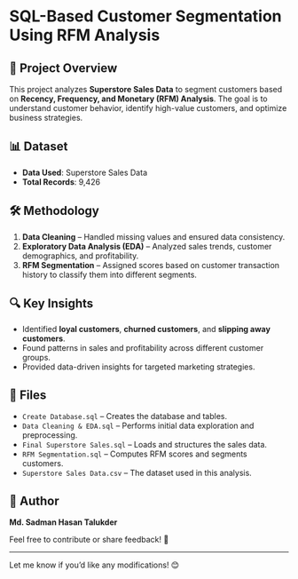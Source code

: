 # SQL-Based Customer Segmentation Using RFM Analysis  

## 📌 Project Overview  
This project analyzes **Superstore Sales Data** to segment customers based on **Recency, Frequency, and Monetary (RFM) Analysis**. The goal is to understand customer behavior, identify high-value customers, and optimize business strategies.  

## 📊 Dataset  
- **Data Used**: Superstore Sales Data  
- **Total Records**: 9,426  

## 🛠️ Methodology  
1. **Data Cleaning** – Handled missing values and ensured data consistency.  
2. **Exploratory Data Analysis (EDA)** – Analyzed sales trends, customer demographics, and profitability.  
3. **RFM Segmentation** – Assigned scores based on customer transaction history to classify them into different segments.  

## 🔍 Key Insights  
- Identified **loyal customers**, **churned customers**, and **slipping away customers**.  
- Found patterns in sales and profitability across different customer groups.  
- Provided data-driven insights for targeted marketing strategies.  

## 📂 Files  
- `Create Database.sql` – Creates the database and tables.  
- `Data Cleaning & EDA.sql` – Performs initial data exploration and preprocessing.  
- `Final Superstore Sales.sql` – Loads and structures the sales data.  
- `RFM Segmentation.sql` – Computes RFM scores and segments customers.  
- `Superstore Sales Data.csv` – The dataset used in this analysis.  

## 👤 Author  
**Md. Sadman Hasan Talukder**  

Feel free to contribute or share feedback! 🚀  

---

Let me know if you’d like any modifications! 😊
